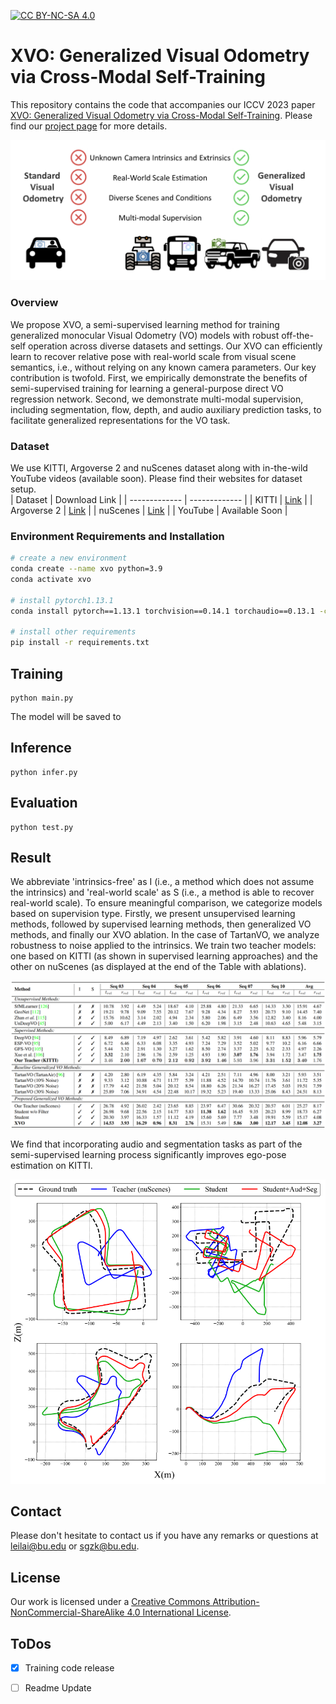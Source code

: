 [![CC BY-NC-SA 4.0][cc-by-nc-sa-shield]][cc-by-nc-sa]  

[cc-by-nc-sa]: http://creativecommons.org/licenses/by-nc-sa/4.0/  
[cc-by-nc-sa-shield]: https://img.shields.io/badge/License-CC%20BY--NC--SA%204.0-lightgrey.svg  


# XVO: Generalized Visual Odometry via Cross-Modal Self-Training
This repository contains the code that accompanies our ICCV 2023 paper [XVO: Generalized Visual Odometry via Cross-Modal Self-Training](https://genxvo.github.io/resources/XVO.pdf). Please find our [project page](https://genxvo.github.io/) for more details. 

<p>
    <img alt="Example 1" src="images/generalized_vo.png" class="fit"/>
</p>  

### Overview  
We propose XVO, a semi-supervised learning method for training generalized monocular Visual Odometry (VO) models with robust off-the-self operation across diverse datasets and settings. Our XVO can efficiently learn to recover relative pose with real-world scale from visual scene semantics, i.e., without relying on any known camera parameters. Our key contribution is twofold. First, we empirically demonstrate the benefits of semi-supervised training for learning a general-purpose direct VO regression network. Second, we demonstrate multi-modal supervision, including segmentation, flow, depth, and audio auxiliary prediction tasks, to facilitate generalized representations for the VO task.   

### Dataset
We use KITTI, Argoverse 2 and nuScenes dataset along with in-the-wild YouTube videos (available soon). Please find their websites for dataset setup.  
| Dataset  | Download Link |
| ------------- | ------------- |
| KITTI  | [Link](https://www.cvlibs.net/datasets/kitti/eval_odometry.php)  |
| Argoverse 2  | [Link](https://www.argoverse.org/av2.html#download-link)  |
| nuScenes  | [Link](https://www.nuscenes.org/nuscenes#download)  |
| YouTube  | Available Soon |

### Environment Requirements and Installation
```bash
# create a new environment
conda create --name xvo python=3.9
conda activate xvo

# install pytorch1.13.1
conda install pytorch==1.13.1 torchvision==0.14.1 torchaudio==0.13.1 -c pytorch

# install other requirements
pip install -r requirements.txt
```

## Training 
```
python main.py
```
The model will be saved to 

## Inference
```
python infer.py
```

## Evaluation
```
python test.py
```

## Result   
We abbreviate 'intrinsics-free' as I (i.e., a method which does not assume the intrinsics) and 'real-world scale' as S (i.e., a method is able to recover real-world scale). To ensure meaningful comparison, we categorize models based on supervision type. Firstly, we present unsupervised learning methods, followed by supervised learning methods, then generalized VO methods, and finally our XVO ablation. In the case of TartanVO, we analyze robustness to noise applied to the intrinsics. We train two teacher models: one based on KITTI (as shown in supervised learning approaches) and the other on nuScenes (as displayed at the end of the Table with ablations).  
<p>
    <img width=900 class="center" alt="Demo 1" src="images/result1.png"/ >  
</p>  

We find that incorporating audio and segmentation tasks as part of the semi-supervised learning process significantly improves ego-pose estimation on KITTI.   
<p>
    <img width=900 class="center" alt="Demo 1" src="images/qua_result.png"/ >  
</p>   

## Contact  
Please don't hesitate to contact us if you have any remarks or questions at leilai@bu.edu or sgzk@bu.edu. 

## License  
Our work is licensed under a [Creative Commons Attribution-NonCommercial-ShareAlike 4.0 International License][cc-by-nc-sa].  

## ToDos  
- [X] Training code release
- [ ] Readme Update






